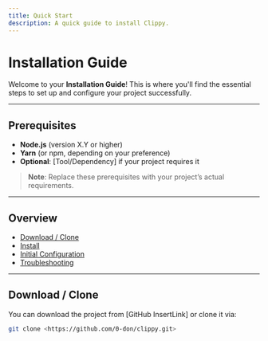 ```yaml
---
title: Quick Start
description: A quick guide to install Clippy.
---
```


# Installation Guide

Welcome to your **Installation Guide**! This is where you'll find the essential steps to set up and configure your project successfully.

---

## Prerequisites

- **Node.js** (version X.Y or higher)
- **Yarn** (or npm, depending on your preference)
- **Optional**: [Tool/Dependency] if your project requires it

> **Note**: Replace these prerequisites with your project’s actual requirements.

---

## Overview

- [Download / Clone](#download--clone)
- [Install](#install)
- [Initial Configuration](#initial-configuration)
- [Troubleshooting](#troubleshooting)

---

## Download / Clone

You can download the project from [GitHub InsertLink] or clone it via:

```bash
git clone <https://github.com/0-don/clippy.git>

```
